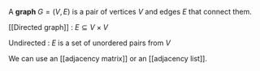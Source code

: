 A **graph** $G = (V,E)$ is a pair of vertices $V$ and edges $E$ that connect them. 

[[Directed graph]]
: $E \subseteq V \times V$

Undirected
: $E$ is a set of unordered pairs from $V$

We can use an [[adjacency matrix]] or an [[adjacency list]].